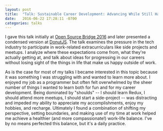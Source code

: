 ```yaml
---
layout: post
title:  "Talk: Sustainable Career Development: Advancing While Still Having Free Time"
date:   2016-06-22 17:28:11 -0700
categories: talks
---
```


<script async class="speakerdeck-embed" data-id="6e4e21f385284e1d9cc57f48b4ec5d94" data-ratio="1.77777777777778" src="//speakerdeck.com/assets/embed.js"></script>

I gave this talk initially at [Open Source Bridge 2016](http://opensourcebridge.org/users/1997) and later presented a condensed version at [DonutJS](https://donutjs.club/past-speakers/#august-2016). The talk examines the pressure in the tech industry to participate in work-related extracurriculars like side projects and meetups. I analyze where these expectations come from, what they're actually getting at, and talk about ideas for progressing in our careers without losing sight of the things in life that make us happy outside of work.

As is the case for most of my talks I became interested in this topic because it was something I was struggling with and wanted to learn more about. I enjoyed my job as a programmer but often felt overwhelmed by the sheer number of things I wanted to learn both for fun and for my career development. Being dominated by "shoulds" -- I should learn Redux, I should attend more meetups, I should start a side-project -- was distracting and impeded my ability to appreciate my accomplishments, enjoy my hobbies, and recharge. Ultimately I found a combination of shifting my perspective, setting boundaries, and making use of my time at work helped me achieve a healthier (and more compassionate!) work-life balance. I've by no means perfected this balance, but it's a daily practice.
